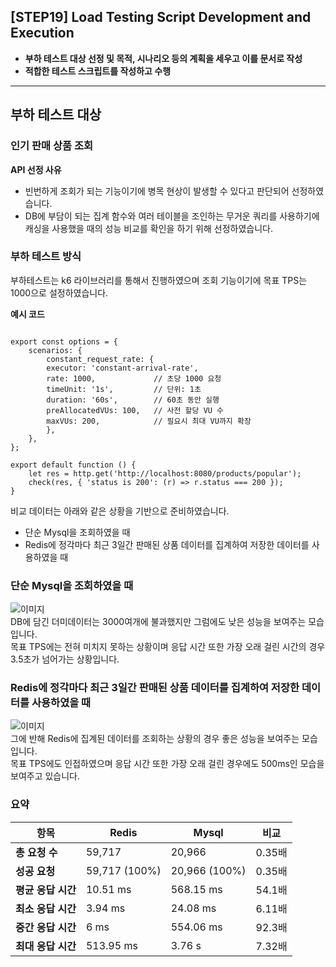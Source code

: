 ## [STEP19] Load Testing Script Development and Execution
- **부하 테스트 대상 선정 및 목적, 시나리오 등의 계획을 세우고 이를 문서로 작성**
- **적합한 테스트 스크립트를 작성하고 수행**

---

## 부하 테스트 대상
### 인기 판매 상품 조회
**API 선정 사유**
- 빈번하게 조회가 되는 기능이기에 병목 현상이 발생할 수 있다고 판단되어 선정하였습니다.
- DB에 부담이 되는 집계 함수와 여러 테이블을 조인하는 무거운 쿼리를 사용하기에 캐싱을 사용했을 때의 성능 비교를 확인을 하기 위해 선정하였습니다.

### 부하 테스트 방식
부하테스트는 k6 라이브러리를 통해서 진행하였으며 조회 기능이기에 목표 TPS는 1000으로 설정하였습니다.

**예시 코드**
```angular2html

export const options = {
    scenarios: {
        constant_request_rate: {
        executor: 'constant-arrival-rate',
        rate: 1000,             // 초당 1000 요청
        timeUnit: '1s',         // 단위: 1초
        duration: '60s',        // 60초 동안 실행
        preAllocatedVUs: 100,   // 사전 할당 VU 수
        maxVUs: 200,            // 필요시 최대 VU까지 확장
        },
    },
};

export default function () {
    let res = http.get('http://localhost:8080/products/popular');
    check(res, { 'status is 200': (r) => r.status === 200 });
}
```
비교 데이터는 아래와 같은 상황을 기반으로 준비하였습니다. 
- 단순 Mysql을 조회하였을 때
- Redis에 정각마다 최근 3일간 판매된 상품 데이터를 집계하여 저장한 데이터를 사용하였을 때

### 단순 Mysql을 조회하였을 때
![이미지](https://github.com/user-attachments/assets/9bbc3580-9262-40ad-a045-cdf57c3e473d)
<br> DB에 담긴 더미데이터는 3000여개에 불과했지만 그럼에도 낮은 성능을 보여주는 모습입니다.
<br> 목표 TPS에는 전혀 미치지 못하는 상황이며 응답 시간 또한 가장 오래 걸린 시간의 경우 3.5초가 넘어가는 상황입니다.

### Redis에 정각마다 최근 3일간 판매된 상품 데이터를 집계하여 저장한 데이터를 사용하였을 때
![이미지](https://github.com/user-attachments/assets/43456a04-4610-4c61-bd54-b7dddb51ef8d)
<br> 그에 반해 Redis에 집계된 데이터를 조회하는 상황의 경우 좋은 성능을 보여주는 모습입니다.
<br> 목표 TPS에도 인접하였으며 응답 시간 또한 가장 오래 걸린 경우에도 500ms인 모습을 보여주고 있습니다.


### 요약
| 항목 | Redis                       | Mysql                       | 비교 |
|------|-----------------------------|-----------------------------|------------|
| **총 요청 수** | 59,717                      | 20,966                      | 0.35배 |
| **성공 요청** | 59,717 (100%)               | 20,966 (100%)               | 0.35배 |
| **평균 응답 시간** | 10.51 ms                    | 568.15 ms                   | 54.1배 |
| **최소 응답 시간** | 3.94 ms                     | 24.08 ms                    | 6.11배 |
| **중간 응답 시간** | 6 ms                        | 554.06 ms                   | 92.3배 |
| **최대 응답 시간** | 513.95 ms                   | 3.76 s                      | 7.32배 |



